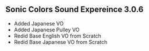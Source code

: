## Sonic Colors Sound Expereince 3.0.6
-	Added Japanese VO
-	Added Japanese Pulley VO
-	Redid Base English VO from Scratch
-	Redid Base Japanese VO from Scratch
